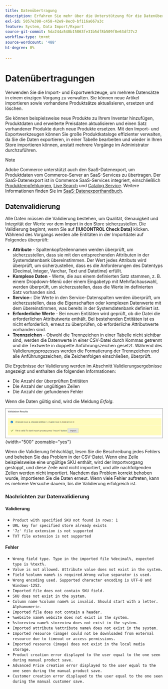 ```yaml
---
title: Datenübertragung
description: Erfahren Sie mehr über die Unterstützung für die Datenübertragung, einschließlich Datenvalidierung.
exl-id: 5057e398-c458-42e9-8ec0-bf116a667a3c
feature: System, Data Import/Export
source-git-commit: 5da244a548b15863fe31b5df8b509f8e63df27c2
workflow-type: tm+mt
source-wordcount: '488'
ht-degree: 0%

---
```


# Datenübertragungen

Verwenden Sie die Import- und Exportwerkzeuge, um mehrere Datensätze in einem einzigen Vorgang zu verwalten. Sie können neue Artikel importieren sowie vorhandene Produktsätze aktualisieren, ersetzen und löschen.

Sie können beispielsweise neue Produkte zu Ihrem Inventar hinzufügen, Produktdaten und erweiterte Preisdaten aktualisieren und einen Satz vorhandener Produkte durch neue Produkte ersetzen. Mit den Import- und Exportwerkzeugen können Sie große Produktkataloge effizienter verwalten, da Sie die Daten exportieren, in einer Tabelle bearbeiten und wieder in Ihren Store importieren können, anstatt mehrere Vorgänge im Administrator durchzuführen.


>[!NOTE]
>
>Adobe Commerce unterstützt auch den SaaS-Datenexport, um Produktdaten vom Commerce-Server an SaaS-Services zu übertragen. Der SaaS-Datenexport ist in Commerce SaaS-Services integriert, einschließlich [Produktempfehlungen](https://experienceleague.adobe.com/docs/commerce/product-recommendations/overview.html?lang=de), [Live Search](https://experienceleague.adobe.com/de/docs/commerce/live-search/overview) und [Catalog Service](https://experienceleague.adobe.com/de/docs/commerce/catalog-service/guide-overview). Weitere Informationen finden Sie im [SaaS-Datenexporthandbuch](https://experienceleague.adobe.com/de/docs/commerce/saas-data-export/overview).

## Datenvalidierung

Alle Daten müssen die Validierung bestehen, um Qualität, Genauigkeit und Integrität der Werte vor dem Import in den Store sicherzustellen. Die Validierung beginnt, wenn Sie auf **[!UICONTROL Check Data]** klicken. Während des Vorgangs werden alle Entitäten in der Importdatei auf Folgendes überprüft:

- **Attribute** - Spaltenkopfzeilennamen werden überprüft, um sicherzustellen, dass sie mit den entsprechenden Attributen in der Systemdatenbank übereinstimmen. Der Wert jedes Attributs wird überprüft, um sicherzustellen, dass es die Anforderungen des Datentyps (Decimal, Integer, Varchar, Text und Datetime) erfüllt.
- **Komplexe Daten** - Werte, die aus einem definierten Satz stammen, z. B. einem Dropdown-Menü oder einem Eingabetyp mit Mehrfachauswahl, werden überprüft, um sicherzustellen, dass die Werte im definierten Satz vorhanden sind.
- **Service-**: Die Werte in den Service-Datenspalten werden überprüft, um sicherzustellen, dass die Eigenschaften oder komplexen Datenwerte mit dem übereinstimmen, was bereits in der Systemdatenbank definiert ist.
- **Erforderliche Werte** - Bei neuen Entitäten wird geprüft, ob die Datei die erforderlichen Attributwerte enthält. Bei bestehenden Entitäten ist es nicht erforderlich, erneut zu überprüfen, ob erforderliche Attributwerte vorhanden sind.
- **Trennzeichen** - Obwohl die Trennzeichen in einer Tabelle nicht sichtbar sind, werden die Datenwerte in einer CSV-Datei durch Kommas getrennt und die Textwerte in doppelte Anführungszeichen gesetzt. Während des Validierungsprozesses werden die Formatierung der Trennzeichen und alle Anführungszeichen, die Zeichenfolgen einschließen, überprüft.

Die Ergebnisse der Validierung werden im Abschnitt Validierungsergebnisse angezeigt und enthalten die folgenden Informationen:

- Die Anzahl der überprüften Entitäten
- Die Anzahl der ungültigen Zeilen
- Die Anzahl der gefundenen Fehler

Wenn die Daten gültig sind, wird die Meldung _Erfolg_.

![Systemmeldung - Datei ist gültig](./assets/data-import-validation-message.png){width="500" zoomable="yes"}

Wenn die Validierung fehlschlägt, lesen Sie die Beschreibung jedes Fehlers und beheben Sie das Problem in der CSV-Datei. Wenn eine Zeile beispielsweise eine ungültige SKU enthält, wird der Importvorgang gestoppt, und diese Zeile wird nicht importiert, und alle nachfolgenden Zeilen werden nicht importiert. Nachdem das Problem korrekt behoben wurde, importieren Sie die Daten erneut. Wenn viele Fehler auftreten, kann es mehrere Versuche dauern, bis die Validierung erfolgreich ist.

### Nachrichten zur Datenvalidierung

#### Validierung

- `Product with specified SKU not found in rows: 1`
- `URL key for specified store already exists`
- `'7z' file extension is not supported`
- `TXT file extension is not supported`

#### Fehler

- `Wrong field type. Type in the imported file %decimal%, expected type is %text%.`
- `Value is not allowed. Attribute value does not exist in the system.`
- `Field %column name% is required.Wrong value separator is used.`
- `Wrong encoding used. Supported character encoding is UTF-8 and Windows-1252.`
- `Imported file does not contain SKU field.`
- `SKU does not exist in the system.`
- `Column name %column name% is invalid. Should start with a letter. Alphanumeric.`
- `Imported file does not contain a header.`
- `%website name% website does not exist in the system.`
- `%storeview name% storeview does not exist in the system.`
- `Imported attribute %attribute name% does not exist in the system.`
- `Imported resource (image) could not be downloaded from external resource due to timeout or access permissions.`
- `Imported resource (image) does not exist in the local media storage.`
- `Product creation error displayed to the user equal to the one seen during manual product save.`
- `Advanced Price creation error displayed to the user equal to the one seen during the manual product save.`
- `Customer creation error displayed to the user equal to the one seen during the manual customer save.`

